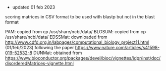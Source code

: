 * updated 01 feb 2023

scoring matrices in CSV format to be used with blastp but not in the blast format

PAM: copied from cp /usr/share/ncbi/data/
BLOSUM: copied from cp /usr/share/ncbi/data/
EDSSMat: downloaded from http://www.cdfd.org.in/labpages/computational_biology_project11.html (01/feb/2023) following the paper https://www.nature.com/articles/s41598-019-52532-8
DUNMat: obtained from https://www.bioconductor.org/packages/devel/bioc/vignettes/idpr/inst/doc/disorderedMatrices-vignette.html

